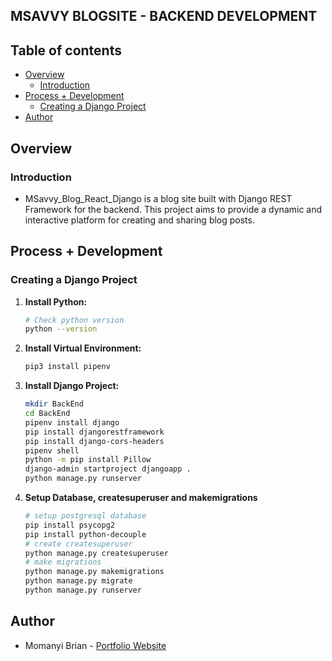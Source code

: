 ## MSAVVY BLOGSITE - BACKEND DEVELOPMENT

## Table of contents

- [Overview](#overview)
    - [Introduction](#introduction)
- [Process + Development](#process-+-development)
    - [Creating a Django Project](#creating-a-django-project)
- [Author](#author)

## Overview

### Introduction
- MSavvy_Blog_React_Django is a blog site built with Django REST Framework for the backend. This project aims to provide a dynamic and interactive platform for creating and sharing blog posts.

## Process + Development

### Creating a Django Project

1. **Install Python:**

    ```bash
    # Check python version
    python --version
    ```

2. **Install Virtual Environment:**

    ```bash
    pip3 install pipenv
    ```

3. **Install Django Project:**

    ```bash
    mkdir BackEnd
    cd BackEnd
    pipenv install django
    pip install djangorestframework
    pip install django-cors-headers
    pipenv shell
    python -m pip install Pillow
    django-admin startproject djangoapp .
    python manage.py runserver
    ```

4. **Setup Database, createsuperuser and makemigrations**
    ```bash
    # setup postgresql database
    pip install psycopg2
    pip install python-decouple
    # create createsuperuser
    python manage.py createsuperuser
    # make migrations
    python manage.py makemigrations
    python manage.py migrate
    python manage.py runserver
    ```

## Author

- Momanyi Brian - [Portfolio Website](https://momanyi-brian-portfolio.vercel.app)
